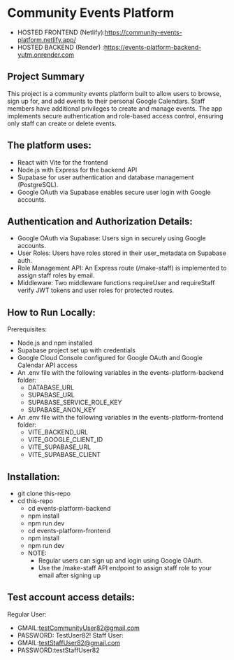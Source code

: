 # Community Events Platform
- HOSTED FRONTEND (Netlify):https://community-events-platform.netlify.app/
- HOSTED BACKEND  (Render) :https://events-platform-backend-yutm.onrender.com

## Project Summary
This project is a community events platform built to allow users to browse, sign up for, and add events to their personal Google Calendars.
Staff members have additional privileges to create and manage events.
The app implements secure authentication and role-based access control, ensuring only staff can create or delete events.

## The platform uses:
- React with Vite for the frontend
- Node.js with Express for the backend API
- Supabase for user authentication and database management (PostgreSQL).
- Google OAuth via Supabase enables secure user login with Google accounts. 

## Authentication and Authorization Details:
- Google OAuth via Supabase: Users sign in securely using Google accounts.
- User Roles: Users have roles stored in their user_metadata on Supabase auth.
- Role Management API: An Express route (/make-staff) is implemented to assign staff roles by email.
- Middleware: Two middleware functions requireUser and requireStaff verify JWT tokens and user roles for protected routes.

## How to Run Locally:
Prerequisites:
- Node.js and npm installed
- Supabase project set up with credentials
- Google Cloud Console configured for Google OAuth and Google Calendar API access
- An .env file with the following variables in the events-platform-backend folder:
  - DATABASE_URL
  - SUPABASE_URL
  - SUPABASE_SERVICE_ROLE_KEY
  - SUPABASE_ANON_KEY
- An .env file with the following variables in the events-platform-frontend folder:
  - VITE_BACKEND_URL
  - VITE_GOOGLE_CLIENT_ID
  - VITE_SUPABASE_URL
  - VITE_SUPABASE_CLIENT
## Installation:
- git clone this-repo
- cd this-repo
  - cd events-platform-backend
  - npm install
  - npm run dev
  - cd events-platform-frontend
  - npm install
  - npm run dev
  - NOTE:
    - Regular users can sign up and login using Google OAuth.
    - Use the /make-staff API endpoint to assign staff role to your email after signing up
    
## Test account access details:
Regular User:
- GMAIL:testCommunityUser82@gmail.com
- PASSWORD: TestUser82!
Staff User:
- GMAIL:testStaffUser82@gmail.com
- PASSWORD:testStaffUser82
  

  
